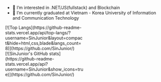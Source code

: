 - 👀 I’m interested in .NET/JS(fullstack) and Blockchain
- 🌱 I’m currently graduated at Vietnam - Korea University of Information and Communication Technology
<p align="center">
  <div style="width: 50%;">
    [![Top Langs](https://github-readme-stats.vercel.app/api/top-langs/?username=SinJunior&layout=compact&hide=html,css,blade&langs_count=8)](https://github.com/SinJunior/)
  </div>
  <div style="width: 50%;">
    [![SinJunior's GitHub stats](https://github-readme-stats.vercel.app/api?username=SinJunior&show_icons=true)](https://github.com/SinJunior/)
  </div>
</p>
<!---
SinJunior/SinJunior is a ✨ special ✨ repository because its `README.md` (this file) appears on your GitHub profile.
You can click the Preview link to take a look at your changes.
--->
